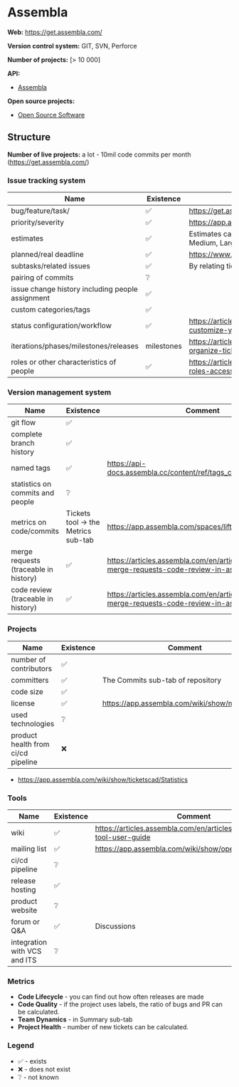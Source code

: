 Assembla
===========

**Web:** https://get.assembla.com/

**Version control system:** GIT, SVN, Perforce 

**Number of projects:** [> 10 000]

**API:**

* [Assembla](https://api-docs.assembla.cc/) 

**Open source projects:**

* [Open Source Software](https://github.com/assembla)

## Structure


**Number of live projects:** a lot - 10mil code commits per month (https://get.assembla.com/)

### Issue tracking system

|Name|Existence|Comment|
|---|---|---|
|bug/feature/task/|✅|https://get.assembla.com/projects/|
|priority/severity|✅|https://app.assembla.com/wiki/show/rameno/TracTickets|
|estimates|✅|Estimates can be shown in Time, Points, Size (Small, Medium, Large) or not be shown|https://articles.assembla.com/en/articles/748173-add-estimates-field-to-tickets|
|planned/real deadline|✅|https://www.g2.com/products/assembla/reviews|
|subtasks/related issues|✅|By relating tickets|https://articles.assembla.com/en/articles/1060455-use-ticket-relationships-to-enhance-your-workflow|
|pairing of commits|❔||
|issue change history including people assignment|✅||
|custom categories/tags|✅||https://articles.assembla.com/en/articles/898360-adding-tags-to-your-assembla-tickets|
|status configuration/workflow|✅|https://articles.assembla.com/en/articles/1218156-customize-your-team-s-workflow|
|iterations/phases/milestones/releases|milestones|https://articles.assembla.com/en/articles/748156-organize-tickets-using-milestones|
|roles or other characteristics of people|✅|https://articles.assembla.com/en/articles/969248-user-roles-access-and-abilities|

### Version management system

|Name|Existence|Comment|link|
|---|---|---|---|
|git flow|✅||https://app.assembla.com/wiki/show/fotw/GIT_Basics/22|
|complete branch history|✅||https://cornerstone.assembla.com/cornerstone/helpbook/pages/working/history/index.html |
|named tags|✅|https://api-docs.assembla.cc/content/ref/tags_create.html|
|statistics on commits and people|❔||
|metrics on code/commits|Tickets tool -> the Metrics sub-tab|https://app.assembla.com/spaces/liftweb/tickets/metrics|
|merge requests (traceable in history)|✅|https://articles.assembla.com/en/articles/2551165-merge-requests-code-review-in-assembla|
|code review (traceable in history)|✅|https://articles.assembla.com/en/articles/2551165-merge-requests-code-review-in-assembla|


### Projects

|Name|Existence|Comment|
|---|---|---|
|number of contributors|✅||
|committers|✅|The Commits sub-tab of repository|
|code size|✅||
|license|✅|https://app.assembla.com/wiki/show/mydevarmy|
|used technologies|❔||
|product health from ci/cd pipeline|❌||


* https://app.assembla.com/wiki/show/ticketscad/Statistics

### Tools

|Name|Existence|Comment|
|---|---|---|
|wiki|✅|https://articles.assembla.com/en/articles/969262-wiki-tool-user-guide|
|mailing list|✅|https://app.assembla.com/wiki/show/openadc/Mailing_List|
|ci/cd pipeline|❔||
|release hosting|✅||
|product website|❔||
|forum or Q&A|✅|Discussions|
|integration with VCS and ITS|❔||

### Metrics

* **Code Lifecycle** - you can find out how often releases are made
* **Code Quality** - if the project uses labels, the ratio of bugs and PR can be calculated.
* **Team Dynamics** - in Summary sub-tab
* **Project Health** - number of new tickets can be calculated.

### Legend

* ✅ - exists
* ❌ - does not exist
* ❔ - not known